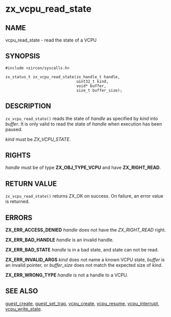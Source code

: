 # zx_vcpu_read_state

## NAME

<!-- Updated by update-docs-from-abigen, do not edit. -->

vcpu_read_state - read the state of a VCPU

## SYNOPSIS

<!-- Updated by update-docs-from-abigen, do not edit. -->

```
#include <zircon/syscalls.h>

zx_status_t zx_vcpu_read_state(zx_handle_t handle,
                               uint32_t kind,
                               void* buffer,
                               size_t buffer_size);
```

## DESCRIPTION

`zx_vcpu_read_state()` reads the state of *handle* as specified by *kind* into
*buffer*. It is only valid to read the state of *handle* when execution has been
paused.

*kind* must be *ZX_VCPU_STATE*.

## RIGHTS

<!-- Updated by update-docs-from-abigen, do not edit. -->

*handle* must be of type **ZX_OBJ_TYPE_VCPU** and have **ZX_RIGHT_READ**.

## RETURN VALUE

`zx_vcpu_read_state()` returns ZX_OK on success. On failure, an error value is
returned.

## ERRORS

**ZX_ERR_ACCESS_DENIED** *handle* does not have the *ZX_RIGHT_READ* right.

**ZX_ERR_BAD_HANDLE** *handle* is an invalid handle.

**ZX_ERR_BAD_STATE** *handle* is in a bad state, and state can not be read.

**ZX_ERR_INVALID_ARGS** *kind* does not name a known VCPU state, *buffer* is an
invalid pointer, or *buffer_size* does not match the expected size of *kind*.

**ZX_ERR_WRONG_TYPE** *handle* is not a handle to a VCPU.

## SEE ALSO

[guest_create](guest_create.md),
[guest_set_trap](guest_set_trap.md),
[vcpu_create](vcpu_create.md),
[vcpu_resume](vcpu_resume.md),
[vcpu_interrupt](vcpu_interrupt.md),
[vcpu_write_state](vcpu_write_state.md).
